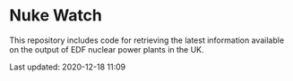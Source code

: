 # Nuke Watch

This repository includes code for retrieving the latest information available on the output of EDF nuclear power plants in the UK.

Last updated: 2020-12-18 11:09